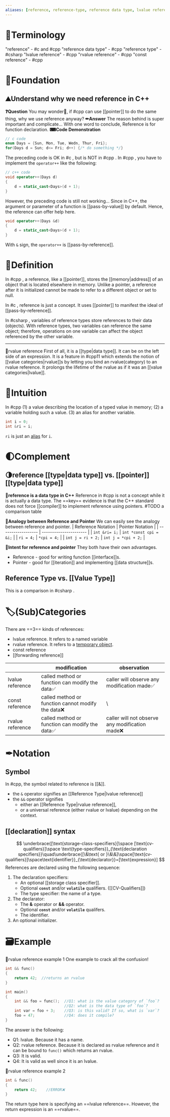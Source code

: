 ```yaml
---
aliases: [reference, reference-type, reference data type, lvalue reference, rvalue reference, const reference]
---
```


# 📖Terminology
"reference" - #c and #cpp 
"reference data type" - #cpp 
"reference type" - #csharp 
"lvalue reference" - #cpp 
"rvalue reference" - #cpp 
"const reference" - #cpp 

# 🗻Foundation
## ⛰Understand why we need reference in C++
**❓Question**
You may wonder🤔, if #cpp can use [[pointer]] to do the same thing, why we use reference anyway?
**✏Answer**
The reason behind is super important and complicate... With one word to conclude, Reference is for function declaration.
**⌨Code Demonstration**
```c
// c code
enum Days = {Sun, Mon, Tue, Wedn, Thur, Fri};
for(Days d = Sun; d<= Fri; d++) {/* do something */}
```

The preceding code is OK in #c  , but is NOT in #cpp  . In #cpp  , you have to implement the `operator++` like the following:

```cpp
// c++ code
void operator++(Days d)
{
    d = static_cast<Days>(d + 1);
}
```

However, the preceding code is still not working... Since in C++,  the argument or parameter of a function is [[pass-by-value]] by default. Hence, the reference can offer help here.

```cpp
void operator++(Days &d)
{
    d = static_cast<Days>(d + 1);
}
```

With `&` sign, the `operator++` is [[pass-by-reference]].




# 📝Definition
In #cpp , a reference, like a [[pointer]], stores the [[memory|address]] of an object that is located elsewhere in memory. Unlike a pointer, a reference after it is initialized cannot be made to refer to a different object or set to null. 

In #c , reference is just a concept. It uses [[pointer]] to manifest the ideal of [[pass-by-reference]].

In #csharp , variables of reference types store references to their data (objects). With reference types, two variables can reference the same object; therefore, operations on one variable can affect the object referenced by the other variable.

___
📌rvalue reference
First of all, it is a [[type|data type]]. It can be on the left side of an expression.
It is a feature in #cpp11 which extends the notion of [[value categories|rvalue]]s by letting you bind an rvalue(category) to an rvalue reference.
It prolongs the lifetime of the rvalue as if it was an [[value categories|lvalue]].

# 🧠Intuition
In #cpp 
(1) a value describing the location of a typed value in memory;
(2) a variable holding such a value.
(3) an alias for another variable.
```c++
int i = 0;
int &ri = i;
```
`ri` is just an <u>alias</u> for `i`.


# 🌓Complement
## 🌗reference [[type|data type]] vs. [[pointer]] [[type|data type]]
**📌reference is a data type in C++**
Reference in #cpp  is not a concept while it is actually a data type. The ==key== evidence is that the C++ standard does not force [[compiler]] to implement reference using pointers.
#TODO a comparison table

**📌Analogy between Reference and Pointer**
We can easily see the analogy between reference and pointer.
| Reference Notation | Pointer Notation       |
| ------------------ | ---------------------- |
| `int &ri= i;`      | `int *const cpi = &i;` |
| `ri = 4;`          | `*cpi = 4;`            |
| `int j = ri + 2;`  | `int j = *cpi + 2;`    |

**📌Intent for reference and pointer**
They both have their own advantages.
- Reference - good for writing function [[interface]]s.
- Pointer - good for [[iteration]] and implementing [[data structure]]s.

## Reference Type vs. [[Value Type]]
This is a comparison in #csharp .

# 🏷(Sub)Categories
There are ==3== kinds of references:
- lvalue reference. It refers to a named variable
- rvalue reference. It refers to a [temporary object](https://learn.microsoft.com/en-us/cpp/cpp/temporary-objects?view=msvc-170). 
- const reference
- [[forwarding reference]]

|                  | modification                                      | observation                                    |
| ---------------- | ------------------------------------------------- | ---------------------------------------------- |
| lvalue reference | called method or function can modify the data✅    | caller will observe any modification made✅     |
| const reference  | called method or function cannot modify the data❌ | \                                              |
| rvalue reference | called method or function can modify the data✅    | caller will not observe any modification made❌ |


# ✒Notation
## Symbol
In #cpp, the symbol related to reference is [[&]].
- the `&` operator signifies an [[Reference Type|lvalue reference]] 
- the `&&` operator signifies
	- either an [[Reference Type|rvalue reference]], 
	- or a universal reference (either rvalue or lvalue) depending on the context.

## [[declaration]] syntax
$$
\underbrace{[\text{storage-class-specifiers}]\space [\text{cv-qualifiers}]\space \text{type-specifiers}}_{\text{declaration specifiers}}\quad\underbrace{[\&\text{ or }\&\&]\space[\text{cv-qualifiers}]\space\text{identifier}}_{\text{declarator}}=[\text{expression}]
$$
References are declared using the following sequence:
1. The declaration specifiers:
   - An optional [[storage class specifier]].
   - Optional **`const`** and/or **`volatile`** qualifiers. ([[CV-Qualifiers]])
   - The type specifier: the name of a type.
1. The declarator:
   - The **&** operator or **&&** operator.
   - Optional **`const`** and/or **`volatile`** qualifers.
   - The identifier.
1. An optional initializer.

# 🗃Example
📌rvalue reference example 1
One example to crack all the confusion!
```cpp
int && func()
{
	return 42;  //returns an rvalue
}

int main()
{
	int && foo = func();  //Q1: what is the value category of `foo`?
	                      //Q2: what is the data type of `foo`?
	int var = foo + 3;    //Q3: is this valid? If so, what is `var`?
	foo = 47;             //Q4: does it compile?
}
```
The answer is the following:
- Q1: lvalue. Because it has a name.
- Q2: rvalue reference. Because it is declared as rvalue reference and it can be bound to `func()` which returns an rvalue.
- Q3: It is valid.
- Q4: It is valid as well since it is an lvalue.

📌rvalue reference example 2
```cpp
int & func()
{
	return 42;    //ERROR❌
}
```
The return type here is specifying an ==lvalue reference==. However, the return expression is an ==rvalue==.

